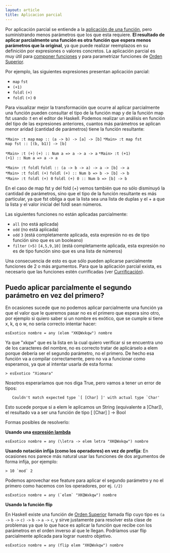 ```yaml
---
layout: article
title: Aplicacion parcial
---
```


Por aplicación parcial se entiende a la [aplicación de una función](aplicacion.html), pero suministrando menos parámetros que los que esta requiere. **El resultado de aplicar parcialmente una función es otra función que espera menos parámetros que la original**, ya que puede realizar reemplazos en su definición por expresiones o valores concretos. La aplicación parcial es muy útil para [componer funciones](composicion.html) y para parametrizar funciones de [Orden Superior](orden-superior.html).

Por ejemplo, las siguientes expresiones presentan aplicación parcial:

-   `map` `fst`
-   `(+1)`
-   `foldl` `(+)`
-   `foldl` `(+)` `0`

Para visualizar mejor la transformación que ocurre al aplicar parcialmente una función pueden consultar el tipo de la función map y de la función map fst usando :t en el editor de Haskell. Podemos realizar un análisis en función del tipo de las expresiones anteriores, cuantos más parámetros se aplican menor aridad (cantidad de parámetros) tiene la función resultante:

`*Main> :t map`
`map :: (a -> b) -> [a] -> [b]`
`*Main> :t map fst`
`map fst :: [(b, b1)] -> [b]`

`*Main> :t (+)`
`(+) :: Num a => a -> a -> a`
`*Main> :t (+1)`
`(+1) :: Num a => a -> a`

`*Main> :t foldl`
`foldl :: (a -> b -> a) -> a -> [b] -> a`
`*Main> :t foldl (+)`
`foldl (+) :: Num b => b -> [b] -> b`
`*Main> :t foldl (+) 0`
`foldl (+) 0 :: Num b => [b] -> b`

En el caso de map fst y del fold (+) vemos también que no sólo disminuyó la cantidad de parámetros, sino que el tipo de la función resultante es más particular, ya que fst obliga a que la lista sea una lista de duplas y el + a que la lista y el valor inicial del foldl sean números.

Las siguientes funciones no están aplicadas parcialmente:

-   `all` (no está aplicada)
-   `odd` (no está aplicada)
-   `odd` `3` (está completamente aplicada, esta expresión no es de tipo función sino que es un booleano)
-   `filter` `(>5)` `[4,5,9,10]` (está completamente aplicada, esta expresión no es de tipo función sino que es una lista de números)

Una consecuencia de esto es que sólo pueden aplicarse parcialmente funciones de 2 o más argumentos. Para que la aplicación parcial exista, es necesario que las funciones estén currificadas (ver [Currificación](currificacion.html)).

Puedo aplicar parcialmente el segundo parámetro en vez del primero?
-------------------------------------------------------------------

En ocasiones sucede que no podemos aplicar parcialmente una función ya que el valor que le queremos pasar no es el primero que espera sino otro, por ejemplo si quiero saber si un nombre es exótico, que se cumple si tiene x, k, q o w, no sería correcto intentar hacer:

`esExotico nombre = any (elem "XKQWxkqw") nombre`

Ya que "xkqw" que es la lista en la cual quiero verificar si se encuentra uno de los caracteres del nombre, no es correcto tratar de aplicárselo a elem porque debería ser el segundo parámetro, no el primero. De hecho esa función va a compilar correctamente, pero no va a funcionar como esperamos, ya que al intentar usarla de esta forma:

`> esExotico "Xiomara"`

Nosotros esperaríamos que nos diga True, pero vamos a tener un error de tipos:

``    Couldn't match expected type `[ [Char] ]' with actual type `Char' ``

Esto sucede porque si a elem le aplicamos un String (equivalente a \[Char\]), el resultado va a ser una función de tipo \[ \[Char\] \] -&gt; Bool

Formas posibles de resolverlo:

**Usando una [expresión lambda](expresiones-lambda.html)**

`esExotico nombre = any (\letra -> elem letra "XKQWxkqw") nombre`

**Usando notación infija (como los operadores) en vez de prefija**: En ocasiones nos parece más natural usar las funciones de dos argumentos de forma infija, por ejemplo:

`` > 10 `mod` 2 ``

Podemos aprovechar ese feature para aplicar el segundo parámetro y no el primero como hacemos con los operadores, por ej. `(/2)`

`` esExotico nombre = any (`elem` "XKQWxkqw") nombre ``

**Usando la función flip**

En Haskell existe una función de [Orden Superior](orden-superior.html) llamada flip cuyo tipo es `(a` `->` `b` `->` `c)` `->` `b` `->` `a` `->` `c`, y sirve justamente para resolver esta clase de problemas ya que lo que hace es aplicar la función que recibe con los parámetros en el orden inverso al que le llegan. Podríamos usar flip parcialmente aplicada para lograr nuestro objetivo.

`esExotico nombre = any (flip elem "XKQWxkqw") nombre`

